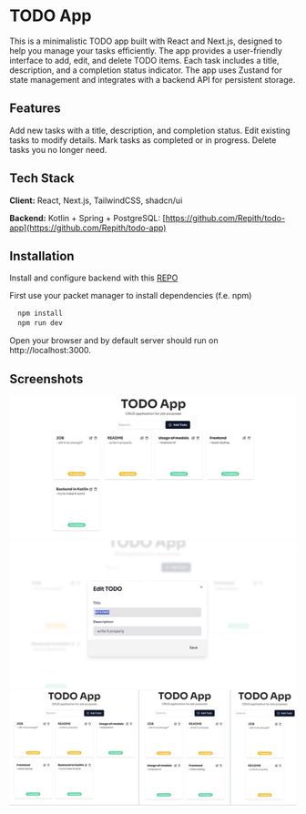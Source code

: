
#  TODO App



This is a minimalistic TODO app built with React and Next.js, designed to help you manage your tasks efficiently. The app provides a user-friendly interface to add, edit, and delete TODO items. Each task includes a title, description, and a completion status indicator. The app uses Zustand for state management and integrates with a backend API for persistent storage.


## Features

Add new tasks with a title, description, and completion status.
Edit existing tasks to modify details.
Mark tasks as completed or in progress.
Delete tasks you no longer need.


## Tech Stack

**Client:** React, Next.js, TailwindCSS, shadcn/ui

**Backend:** Kotlin + Spring + PostgreSQL: [https://github.com/Repith/todo-app](https://github.com/Repith/todo-app)



## Installation

Install and configure backend with this [REPO](https://github.com/Repith/todo-app)

First use your packet manager to install dependencies (f.e. npm)

```bash 
  npm install
  npm run dev
```

Open your browser and by default server should run on http://localhost:3000.



## Screenshots

![Landing](https://github.com/Repith/Repith/blob/main/public/TODO/todo1.png)
![Edit](https://github.com/Repith/Repith/blob/main/public/TODO/todo2.png)
![Responsivness](https://github.com/Repith/Repith/blob/main/public/TODO/todo-resp.png)

